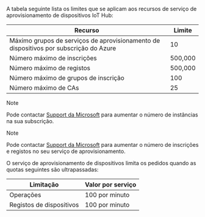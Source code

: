A tabela seguinte lista os limites que se aplicam aos recursos de serviço de aprovisionamento de dispositivos IoT Hub:

| Recurso | Limite |
| --- | --- |
| Máximo grupos de serviços de aprovisionamento de dispositivos por subscrição do Azure | 10 |
| Número máximo de inscrições | 500,000 |
| Número máximo de registos | 500,000 |
| Número máximo de grupos de inscrição | 100 |
| Número máximo de CAs | 25 |

> [!NOTE]
> Pode contactar [Support da Microsoft](https://azure.microsoft.com/support/options/) para aumentar o número de instâncias na sua subscrição.

> [!NOTE]
> Pode contactar [Support da Microsoft](https://azure.microsoft.com/support/options/) para aumentar o número de inscrições e registos no seu serviço de aprovisionamento.

O serviço de aprovisionamento de dispositivos limita os pedidos quando as quotas seguintes são ultrapassadas:

| Limitação | Valor por serviço |
| --- | --- |
| Operações | 100 por minuto |
| Registos de dispositivos | 100 por minuto |
